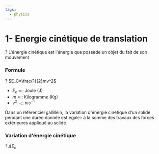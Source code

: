 ```yaml
---
tags:
  - physics
---
```

# 1- Energie cinétique de translation
?
L'énergie cinétique est l'énergie que possède un objet du fait de son mouvement

### Formule
?
$E_C=\frac{1}{2}mv^2$

- $E_c$ =:: Joule (J)
- $m$ =:: Kilogramme (Kg)
- $v^2$ =:: $ms^{-1}$


Dans un référenciel gallilléin, la variation d'énergie cinétique d'un solide pendant une durée donnée est égale:: à la somme des travaux des forces extérieures appliqué au solide

### Variation d'énergie cinétique
?
$\Delta E_c$